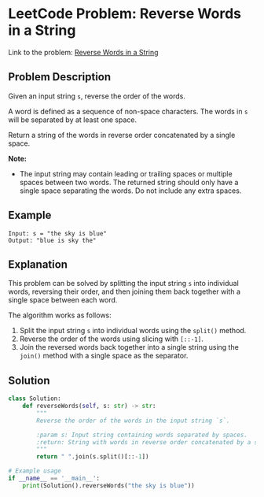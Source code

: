# LeetCode Problem: Reverse Words in a String

Link to the problem: [Reverse Words in a String](https://leetcode.com/problems/reverse-words-in-a-string/description/?envType=study-plan-v2&envId=top-interview-150)

## Problem Description

Given an input string `s`, reverse the order of the words.

A word is defined as a sequence of non-space characters. The words in `s` will be separated by at least one space.

Return a string of the words in reverse order concatenated by a single space.

**Note:**
- The input string may contain leading or trailing spaces or multiple spaces between two words. The returned string should only have a single space separating the words. Do not include any extra spaces.

## Example

```plaintext
Input: s = "the sky is blue"
Output: "blue is sky the"
```

## Explanation

This problem can be solved by splitting the input string `s` into individual words, reversing their order, and then joining them back together with a single space between each word.

The algorithm works as follows:
1. Split the input string `s` into individual words using the `split()` method.
2. Reverse the order of the words using slicing with `[::-1]`.
3. Join the reversed words back together into a single string using the `join()` method with a single space as the separator.

## Solution

```python
class Solution:
    def reverseWords(self, s: str) -> str:
        """
        Reverse the order of the words in the input string `s`.

        :param s: Input string containing words separated by spaces.
        :return: String with words in reverse order concatenated by a single space.
        """
        return " ".join(s.split()[::-1])

# Example usage
if __name__ == '__main__':
    print(Solution().reverseWords("the sky is blue"))
```
